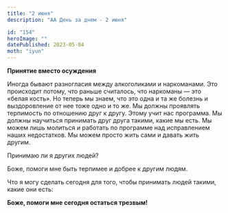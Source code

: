 ```yaml
---
title: "2 июня"
description: "АА День за днем - 2 июня"

id: "154"
heroImage: ""
datePublished: 2023-05-04
moth: "iyun"
---
```


**Принятие вместо осуждения**

Иногда бывают разногласия между алкоголиками и наркоманами. Это происходит
потому, что раньше считалось, что наркоманы — это «белая кость». Но теперь мы
знаем, что это одна и та же болезнь и выздоровление от нее тоже одно и то же.
Мы должны проявлять терпимость по отношению друг к другу. Этому учит нас
программа. Мы должны научиться принимать друг друга такими, какие мы есть. Мы
можем лишь молиться и работать по программе над исправлением наших
недостатков. Мы можем просто жить сами и давать жить другим.

Принимаю ли я других людей?

Боже, помоги мне быть терпимее и добрее к другим людям.

Что я могу сделать сегодня для того, чтобы принимать людей такими, какие они
есть:

**Боже, помоги мне сегодня остаться трезвым!**
